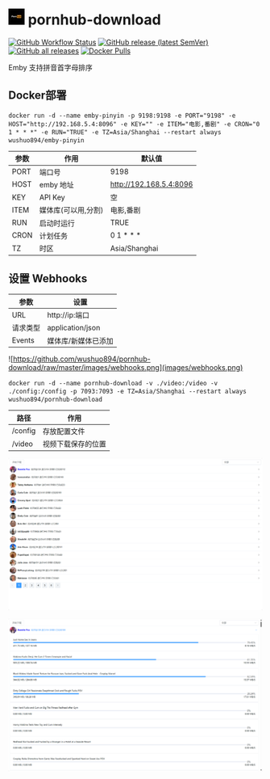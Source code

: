 # ![app icon](https://github.com/wushuo894/pornhub-download/raw/master/logo.jpg) pornhub-download

[![GitHub Workflow Status](https://img.shields.io/github/actions/workflow/status/wushuo894/pornhub-download/maven.yml?branch=master)](https://github.com/wushuo894/pornhub-download/actions/workflows/maven.yml)
[![GitHub release (latest SemVer)](https://img.shields.io/github/v/release/wushuo894/pornhub-download?color=blue&label=download&sort=semver)](https://github.com/wushuo894/pornhub-download/releases/latest)
[![GitHub all releases](https://img.shields.io/github/downloads/wushuo894/pornhub-download/total?color=blue&label=github%20downloads)](https://github.com/wushuo894/pornhub-download/releases)
[![Docker Pulls](https://img.shields.io/docker/pulls/wushuo894/pornhub-download)](https://hub.docker.com/r/wushuo894/pornhub-download)

Emby 支持拼音首字母排序

## Docker部署

    docker run -d --name emby-pinyin -p 9198:9198 -e PORT="9198" -e HOST="http://192.168.5.4:8096" -e KEY="" -e ITEM="电影,番剧" -e CRON="0 1 * * *" -e RUN="TRUE" -e TZ=Asia/Shanghai --restart always wushuo894/emby-pinyin

| 参数   | 作用          | 默认值                   |
|------|-------------|-----------------------|
| PORT | 端口号         | 9198                  |
| HOST | emby 地址     | http://192.168.5.4:8096 |
| KEY  | API Key     | 空                     |
| ITEM | 媒体库(可以用,分割) | 电影,番剧                 |
| RUN  | 启动时运行       | TRUE                  |
| CRON | 计划任务        | 0 1 * * *             |
| TZ   | 时区          | Asia/Shanghai         |

## 设置 Webhooks

| 参数     | 设置               |
|--------|------------------|
| URL    | http://ip:端口     |
| 请求类型   | application/json |
| Events | 媒体库/新媒体已添加       |

![https://github.com/wushuo894/pornhub-download/raw/master/images/webhooks.png](images/webhooks.png)


    docker run -d --name pornhub-download -v ./video:/video -v ./config:/config -p 7093:7093 -e TZ=Asia/Shanghai --restart always wushuo894/pornhub-download

| 路径      | 作用        |
|---------|-----------|
| /config | 存放配置文件    |
| /video  | 视频下载保存的位置 |


![截图](https://github.com/wushuo894/pornhub-download/raw/master/images/0.png)

![截图](https://github.com/wushuo894/pornhub-download/raw/master/images/1.png)


